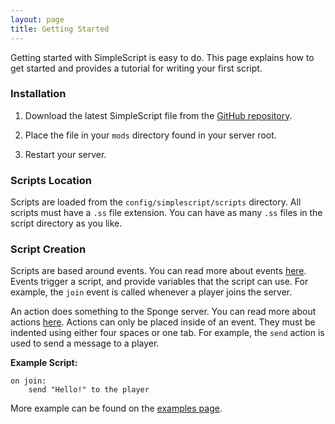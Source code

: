 ```yaml
---
layout: page
title: Getting Started
---
```


Getting started with SimpleScript is easy to do. This page explains how to get started and provides a tutorial for
writing your first script.

### Installation

1. Download the latest SimpleScript file from the [GitHub repository](https://github.com/FlibioStudio/SimpleScript/releases).

2. Place the file in your `mods` directory found in your server root.

3. Restart your server.

### Scripts Location

Scripts are loaded from the `config/simplescript/scripts` directory. All scripts must have a `.ss` file extension.
You can have as many `.ss` files in the script directory as you like.

### Script Creation

Scripts are based around events. You can read more about events [here](http://flibiostudio.github.io/SimpleScriptDocs/components/events.html).
Events trigger a script, and provide variables that the script can use. For example, the `join` event is called whenever a player joins the server.

An action does something to the Sponge server. You can read more about actions [here](http://flibiostudio.github.io/SimpleScriptDocs/components/actions.html).
Actions can only be placed inside of an event. They must be indented using either four spaces or one tab. For example, the `send` action
is used to send a message to a player.

**Example Script:**

```nohighlight
on join:
    send "Hello!" to the player
```

More example can be found on the [examples page](http://flibiostudio.github.io/SimpleScriptDocs/examples.html).
